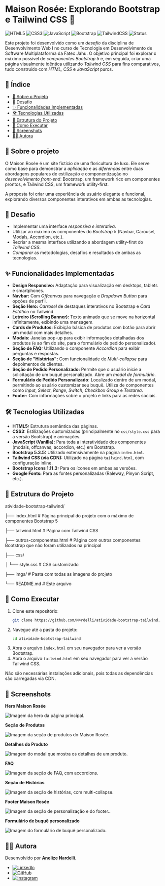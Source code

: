 # Maison Rosée: Explorando Bootstrap e Tailwind CSS 🌹

![HTML5](https://img.shields.io/badge/HTML5-E34F26?style=for-the-badge&logo=html5&logoColor=white)
![CSS3](https://img.shields.io/badge/CSS3-1572B6?style=for-the-badge&logo=css3&logoColor=white)
![JavaScript](https://img.shields.io/badge/JavaScript-F7DF1E?style=for-the-badge&logo=javascript&logoColor=black)
![Bootstrap](https://img.shields.io/badge/Bootstrap-563D7C?style=for-the-badge&logo=bootstrap&logoColor=white)
![TailwindCSS](https://img.shields.io/badge/Tailwind_CSS-38B2AC?style=for-the-badge&logo=tailwind-css&logoColor=white)
![Status](https://img.shields.io/badge/Status-Concluído-brightgreen?style=for-the-badge)

Este projeto foi desenvolvido como um *desafio* da disciplina de Desenvolvimento Web I no curso de Tecnologia em Desenvolvimento de Software Multiplataforma da Fatec Jahu. O objetivo principal foi explorar o máximo possível de *componentes Bootstrap 5* e, em seguida, criar uma página visualmente idêntica utilizando *Tailwind CSS* para fins comparativos, tudo construído com *HTML, CSS* e *JavaScript* puros.

## 📜 Índice

- [🌸 Sobre o Projeto](#-sobre-o-projeto)
- [📌 Desafio](#-desafio)
- [✨ Funcionalidades Implementadas](#-funcionalidades-implementadas)
- [🛠️ Tecnologias Utilizadas](#️-tecnologias-utilizadas)
- [📂 Estrutura do Projeto](#-estrutura-do-projeto)
- [🚀 Como Executar](#-como-executar)
- [📸 Screenshots](#-screenshots)
- [👩‍💻 Autora](#-autora)

## 🌸 Sobre o projeto

O Maison Rosée é um site fictício de uma floricultura de luxo. Ele serve como base para demonstrar a *aplicação* e as *diferenças* entre duas abordagens populares de estilização e componentização no *desenvolvimento front-end*: Bootstrap, um framework rico em componentes prontos, e Tailwind CSS, um framework utility-first.

A proposta foi criar uma experiência de usuário elegante e funcional, explorando diversos componentes interativos em ambas as tecnologias.

## 📌 Desafio

-   Implementar uma interface *responsiva e interativa*.
-   Utilizar ao máximo os componentes do *Bootstrap 5* (Navbar, Carousel, Modals, Accordion, etc.).
-   Recriar a mesma interface utilizando a abordagem utility-first do *Tailwind CSS*.
-   *Comparar* as metodologias, desafios e resultados de ambas as tecnologias.

## ✨ Funcionalidades Implementadas

- **Design Responsivo:** Adaptação para visualização em desktops, tablets e smartphones.
- **Navbar:** Com *Offcanvas* para navegação e *Dropdown Button* para opções de perfil.
- **Seção Hero:** *Carrosel* de destaques interativos no Bootstrap e *Card Estático* no Tailwind.
- **Letreiro (Scrolling Banner):** Texto animado que se move na horizontal infinitamente, exibindo uma mensagem.
- **Cards de Produtos:** Exibição básica de produtos com botão para abrir um modal com mais detalhes.
- **Modais:** Janelas pop-up para exibir informações detalhadas dos produtos (e ao fim do site, para o formulário de pedido personalizado).
- **Seção de FAQ:** Utilizando o componente *Accordion* para exibir perguntas e respostas.
- **Seção de "Histórias":** Com funcionalidade de *Multi-collapse* para depoimentos de clientes.
- **Seção de Pedido Personalizado:** Permite que o usuário inicie a solicitação de um buquê personalizado. Abre um *modal de formulário*.
- **Formulário de Pedido Personalizado:** Localizado dentro de um modal, permitindo ao usuário customizar seu buquê. Utiliza de componentes como *Input*, *Select*, *Range*, *Switch*, *Checkbox Group* e *Textarea*.
- **Footer:** Com informações sobre o projeto e links para as redes sociais.

## 🛠️ Tecnologias Utilizadas

- **HTML5:** Estrutura semântica das páginas.
- **CSS3:** Estilizações customizadas (principalmente no `css/style.css` para a versão Bootstrap) e animações.
- **JavaScript (Vanilla):** Para toda a interatividade dos componentes (modais, offcanvas, accordion, etc.) em Bootstrap.
- **Bootstrap 5.3.5:** Utilizado extensivamente na página `index.html`.
- **Tailwind CSS (via CDN):** Utilizado na página `tailwind.html`, com configuração inline.
- **Bootstrap Icons 1.11.3:** Para os ícones em ambas as versões.
- **Google Fonts:** Para as fontes personalizadas (Raleway, Pinyon Script, etc.).

## 📂 Estrutura do Projeto
atividade-bootstrap-tailwind/

├── index.html # Página principal do projeto com o máximo de componentes Bootstrap 5

├── tailwind.html # Página com Tailwind CSS

├── outros-componentes.html # Página com outros componentes Bootstrap que não foram utilizados na principal

├── css/

│ └── style.css # CSS customizado

├── imgs/ # Pasta com todas as imagens do projeto

└── README.md # Este arquivo

## 🚀 Como Executar

1.  Clone este repositório:
    ```bash
    git clone https://github.com/N4rdelli/atividade-bootstrap-tailwind.git
    ```
2.  Navegue até a pasta do projeto:
    ```bash
    cd atividade-bootstrap-tailwind
    ```
3.  Abra o arquivo `index.html` em seu navegador para ver a versão Bootstrap.
4.  Abra o arquivo `tailwind.html` em seu navegador para ver a versão Tailwind CSS.

Não são necessárias instalações adicionais, pois todas as dependências são carregadas via CDN.

## 📸 Screenshots

**Hero Maison Rosée**

![Imagem da hero da página principal.](/imgs/readme/screenshot_hero.png)

**Seção de Produtos**

![Imagem da seção de produtos do Maison Rosée.](/imgs/readme/screenshot_products.png)

**Detalhes do Produto**

![Imagem do modal que mostra os detalhes de um produto.](/imgs/readme/screenshot_modal.png)

**FAQ**

![Imagem da seção de FAQ, com accordions.](/imgs/readme/screenshot_faq.png)

**Seção de Histórias**

![Imagem da seção de histórias, com multi-collapse.](/imgs/readme/screenshot_stories.png)

**Footer Maison Rosée**

![Imagem da seção de personalização e do footer..](/imgs/readme/screenshot_footer.png)

**Formulário de buquê personalizado**

![Imagem do formulário de buquê personalizado.](/imgs/readme/screenshot_form.png)

## 👩‍💻 Autora

Desenvolvido por **Anelize Nardelli**.

-   [![LinkedIn](https://img.shields.io/badge/LinkedIn-Anelize%20Nardelli-0077B5?style=for-the-badge&logo=linkedin)](https://www.linkedin.com/in/anelize-n4rdelli)
-   [![GitHub](https://img.shields.io/badge/GitHub-N4rdelli-181717?style=for-the-badge&logo=github)](https://github.com/N4rdelli)
-   [![Instagram](https://img.shields.io/badge/Instagram-aa_nardelli-E4405F?style=for-the-badge&logo=instagram)](https://www.instagram.com/aa_nardelli/)